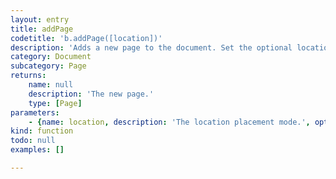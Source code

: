 ```yaml
---
layout: entry
title: addPage
codetitle: 'b.addPage([location])'
description: 'Adds a new page to the document. Set the optional location parameter to either AT_END (default), AT_BEGINNING, AFTER or BEFORE. AFTER and BEFORE will use the current page as insertion point.'
category: Document
subcategory: Page
returns:
    name: null
    description: 'The new page.'
    type: [Page]
parameters:
    - {name: location, description: 'The location placement mode.', optional: true, type: [String]}
kind: function
todo: null
examples: []

---
```

